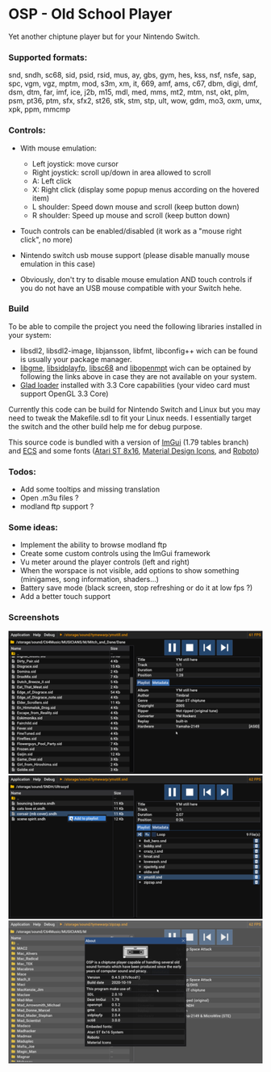 # OSP - Old School Player
Yet another chiptune player but for your Nintendo Switch.

### Supported formats:

snd, sndh, sc68, sid, psid, rsid, mus, ay, gbs, gym, hes, kss, nsf, nsfe, sap, spc, vgm, vgz, mptm, mod, s3m, xm, it, 669, amf, ams, c67, dbm, digi, dmf, dsm, dtm, far, imf, ice, j2b, m15, mdl, med, mms, mt2, mtm, nst, okt, plm, psm, pt36, ptm, sfx, sfx2, st26, stk, stm, stp, ult, wow, gdm, mo3, oxm, umx, xpk, ppm, mmcmp

### Controls:

- With mouse emulation:
    - Left joystick: move cursor
    - Right joystick: scroll up/down in area allowed to scroll
    - A: Left click
    - X: Right click (display some popup menus according on the hovered item)
    - L shoulder: Speed down mouse and scroll (keep button down)
    - R shoulder: Speed up mouse and scroll (keep button down)

- Touch controls can be enabled/disabled (it work as a "mouse right click", no more)

- Nintendo switch usb mouse support (please disable manually mouse emulation in this case)

- Obviously, don't try to disable mouse emulation AND touch controls if you do not have an USB mouse compatible with your Switch hehe.

### Build

To be able to compile the project you need the following libraries installed in your system:

- libsdl2, libsdl2-image, libjansson, libfmt, libconfig++ wich can be found is usually your package manager.
- [libgme](https://github.com/ShiftMediaProject/game-music-emu), [libsidplayfp](https://sourceforge.net/projects/sidplay-residfp/), [libsc68](https://sourceforge.net/projects/sc68/) and [libopenmpt](https://lib.openmpt.org/libopenmpt/) wich can be optained by following the links above in case they are not available on your system.
- [Glad loader](https://glad.dav1d.de/) installed with 3.3 Core capabilities (your video card must support OpenGL 3.3 Core)


Currently this code can be build for Nintendo Switch and Linux but you may need to tweak the Makefile.sdl to fit your Linux needs.
I essentially target the switch and the other build help me for debug purpose.

This source code is bundled with a version of [ImGui](https://github.com/ocornut/imgui) (1.79 tables branch) and [ECS](https://github.com/redxdev/ECS) and some fonts ([Atari ST 8x16](https://www.dafont.com/fr/atari-st-8x16-system-font.font), [Material Design Icons](https://materialdesignicons.com/), and [Roboto](https://fonts.google.com/specimen/Roboto))

### Todos:
- Add some tooltips and missing translation
- Open .m3u files ?
- modland ftp support ?

### Some ideas:
- Implement the ability to browse modland ftp
- Create some custom controls using the ImGui framework
- Vu meter around the player controls (left and right)
- When the worspace is not visible, add options to show something (minigames, song information, shaders...)
- Battery save mode (black screen, stop refreshing or do it at low fps ?)
- Add a better touch support


### Screenshots

<img src="./raw_assets/capture.png" width="640"/>
<img src="./raw_assets/capture1.png" width="640"/>
<img src="./raw_assets/capture2.png" width="640"/>
